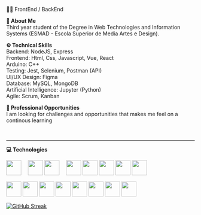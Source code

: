 👨‍💻 FrontEnd / BackEnd

<b>🚀 About Me</b>
<br>
Third year student of the Degree in Web Technologies and Information Systems (ESMAD - Escola Superior de Media Artes e Design).<br>

<b>⚙️ Technical Skills</b><br>
Backend: NodeJS, Express<br>
Frontend: Html, Css, Javascript, Vue, React<br>
Arduino: C++<br>
Testing: Jest, Selenium, Postman (API)<br>
UI/UX Design: Figma<br>
Database: MySQL, MongoDB<br>
Artificial Intelligence: Jupyter (Python)<br>
Agile: Scrum, Kanban<br>

<b>💼 Professional Opportunities</b><br>
I am looking for challenges and opportunities that makes me feel on a continous learning<br>

<a href="https://www.linkedin.com/in/sim%C3%A3o-freitas/" target="_blank"><img src="https://img.shields.io/badge/linkedin-%230077B5.svg?&style=for-the-badge&logo=linkedin&logoColor=white"  alt=""/></a>&nbsp;&nbsp;&nbsp;&nbsp;

<hr/>
<b>💻 Technologies</b><br>

<p>
  <img src="https://cdn.jsdelivr.net/gh/devicons/devicon@latest/icons/nodejs/nodejs-original.svg" style="margin-right: 14px; width: 40px;" alt=""/>
  <img src="https://cdn.jsdelivr.net/gh/devicons/devicon@latest/icons/express/express-original.svg" style="width: 40px;" alt=""/>
  <img src="https://cdn.jsdelivr.net/gh/devicons/devicon@latest/icons/html5/html5-original.svg" style="margin-right: 14px; width: 40px;" alt=""/>
  <img src="https://cdn.jsdelivr.net/gh/devicons/devicon@latest/icons/css3/css3-original.svg" style="width: 40px;" alt=""/>
  <img src="https://cdn.jsdelivr.net/gh/devicons/devicon@latest/icons/javascript/javascript-original.svg" style="width: 40px;" alt=""/>
  <img src="https://cdn.jsdelivr.net/gh/devicons/devicon@latest/icons/vuejs/vuejs-original.svg" style="width: 40px;" alt=""/>
  <img src="https://cdn.jsdelivr.net/gh/devicons/devicon@latest/icons/react/react-original.svg" style="width: 40px;" alt=""/>
  <img src="https://cdn.jsdelivr.net/gh/devicons/devicon@latest/icons/cplusplus/cplusplus-original.svg" style="width: 40px;" alt=""/>
</p>

<p>
  <img src="https://cdn.jsdelivr.net/gh/devicons/devicon@latest/icons/jest/jest-plain.svg" style="width: 40px;" alt=""/>
  <img src="https://cdn.jsdelivr.net/gh/devicons/devicon@latest/icons/selenium/selenium-original.svg" style="width: 40px;" alt=""/>
  <img src="https://cdn.jsdelivr.net/gh/devicons/devicon@latest/icons/postman/postman-original.svg" style="width: 40px;" alt=""/>
  <img src="https://cdn.jsdelivr.net/gh/devicons/devicon@latest/icons/figma/figma-original.svg" style="width: 40px;" alt=""/>
  <img src="https://cdn.jsdelivr.net/gh/devicons/devicon@latest/icons/mysql/mysql-original.svg" style="width: 40px;" alt=""/>
  <img src="https://cdn.jsdelivr.net/gh/devicons/devicon@latest/icons/mongodb/mongodb-original.svg" style="width: 40px;" alt=""/>
  <img src="https://cdn.jsdelivr.net/gh/devicons/devicon@latest/icons/jupyter/jupyter-original.svg" style="width: 40px;" alt=""/>
  <img src="https://cdn.jsdelivr.net/gh/devicons/devicon@latest/icons/python/python-original.svg" style="width: 40px;" alt=""/>
</p>

<div>
  <a href="https://git.io/streak-stats"><img src="https://streak-stats.demolab.com?user=Nerf22117&theme=dark&hide_border=true" alt="GitHub Streak" /></a>
  <img vertical-align="baseline" src="https://github-readme-stats-nu-eight-50.vercel.app/api/top-langs/?username=Nerf22117&hide_progress=true&langs_count=6&theme=dark"  alt=""/>
</div>


     

      
